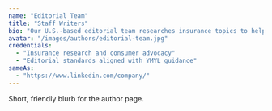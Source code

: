 ```yaml
---
name: "Editorial Team"
title: "Staff Writers"
bio: "Our U.S.-based editorial team researches insurance topics to help consumers make confident decisions. We fact-check, cite sources, and update guides regularly."
avatar: "/images/authors/editorial-team.jpg"
credentials:
  - "Insurance research and consumer advocacy"
  - "Editorial standards aligned with YMYL guidance"
sameAs:
  - "https://www.linkedin.com/company/"
---
```


Short, friendly blurb for the author page.
